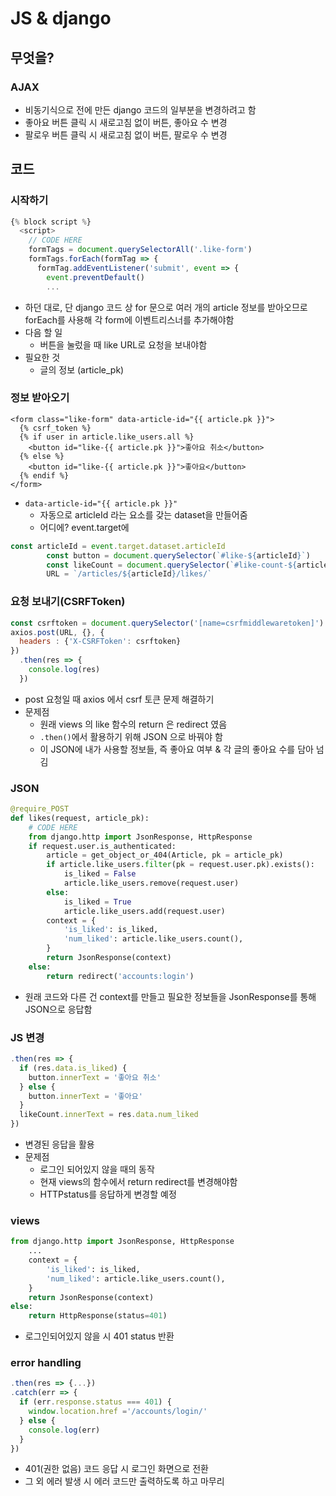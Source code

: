 # JS & django

## 무엇을?

### AJAX

* 비동기식으로 전에 만든 django 코드의 일부분을 변경하려고 함
* 좋아요 버튼 클릭 시 새로고침 없이 버튼, 좋아요 수 변경
* 팔로우 버튼 클릭 시 새로고침 없이 버튼, 팔로우 수 변경

## 코드

### 시작하기

```javascript
{% block script %}
  <script>
    // CODE HERE
    formTags = document.querySelectorAll('.like-form')
    formTags.forEach(formTag => {
      formTag.addEventListener('submit', event => {
        event.preventDefault()
        ...
```

* 하던 대로, 단 django 코드 상 for 문으로 여러 개의 article 정보를 받아오므로 forEach를 사용해 각 form에 이벤트리스너를 추가해야함
* 다음 할 일
  * 버튼을 눌렀을 때 like URL로 요청을 보내야함
* 필요한 것
  * 글의 정보 (article_pk)

### 정보 받아오기

```django
<form class="like-form" data-article-id="{{ article.pk }}">
  {% csrf_token %}
  {% if user in article.like_users.all %}
    <button id="like-{{ article.pk }}">좋아요 취소</button>
  {% else %}
    <button id="like-{{ article.pk }}">좋아요</button>
  {% endif %}
</form>
```

* `data-article-id="{{ article.pk }}"`
  * 자동으로 articleId 라는 요소를 갖는 dataset을 만들어줌
  * 어디에? event.target에

```javascript
const articleId = event.target.dataset.articleId
        const button = document.querySelector(`#like-${articleId}`)
        const likeCount = document.querySelector(`#like-count-${articleId}`)
        URL = `/articles/${articleId}/likes/`
```

### 요청 보내기(CSRFToken)

```javascript
const csrftoken = document.querySelector('[name=csrfmiddlewaretoken]').value
axios.post(URL, {}, {
  headers : {'X-CSRFToken': csrftoken}
})
  .then(res => {
	console.log(res)
  })
```

* post 요청일 때 axios 에서 csrf 토큰 문제 해결하기
* 문제점
  * 원래 views 의 like 함수의 return 은 redirect 였음
  * `.then()`에서 활용하기 위해 JSON 으로 바꿔야 함
  * 이 JSON에 내가 사용할 정보들, 즉 좋아요 여부 & 각 글의 좋아요 수를 담아 넘김

### JSON

```python
@require_POST
def likes(request, article_pk):
    # CODE HERE
    from django.http import JsonResponse, HttpResponse
    if request.user.is_authenticated:
        article = get_object_or_404(Article, pk = article_pk)
        if article.like_users.filter(pk = request.user.pk).exists():
            is_liked = False
            article.like_users.remove(request.user)
        else:
            is_liked = True
            article.like_users.add(request.user)
        context = {
            'is_liked': is_liked,
            'num_liked': article.like_users.count(),
        }
        return JsonResponse(context)
    else:
        return redirect('accounts:login')
```

* 원래 코드와 다른 건 context를 만들고 필요한 정보들을 JsonResponse를 통해 JSON으로 응답함

### JS 변경

```javascript
.then(res => {
  if (res.data.is_liked) {
    button.innerText = '좋아요 취소'
  } else {
    button.innerText = '좋아요'
  }
  likeCount.innerText = res.data.num_liked
})
```

* 변경된 응답을 활용
* 문제점
  * 로그인 되어있지 않을 때의 동작
  * 현재 views의 함수에서 return redirect를 변경해야함
  * HTTPstatus를 응답하게 변경할 예정

### views

```python
from django.http import JsonResponse, HttpResponse
    ...
    context = {
        'is_liked': is_liked,
        'num_liked': article.like_users.count(),
    }
    return JsonResponse(context)
else:
    return HttpResponse(status=401)
```

* 로그인되어있지 않을 시 401 status 반환

### error handling

```javascript
.then(res => {...})
.catch(err => {
  if (err.response.status === 401) {
    window.location.href ='/accounts/login/'
  } else {
    console.log(err)
  }
})
```

* 401(권한 없음) 코드 응답 시 로그인 화면으로 전환
* 그 외 에러 발생 시 에러 코드만 출력하도록 하고 마무리